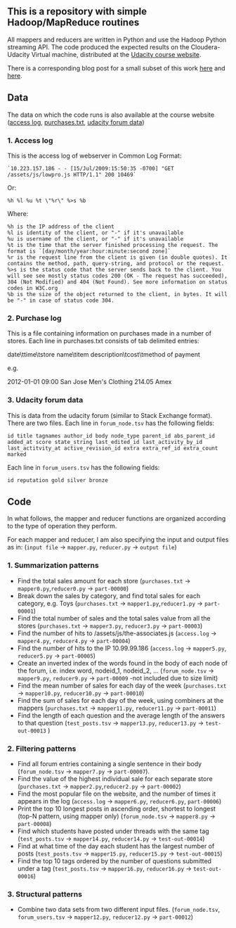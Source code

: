 ## This is a repository with simple Hadoop/MapReduce routines 

All mappers and reducers are written in Python and use the Hadoop Python streaming API. 
The code produced the expected results on the Cloudera-Udacity Virtual machine, distributed 
at the [Udacity course website](https://www.udacity.com/wiki/ud617#virtual-machine). 

There is a corresponding blog post for a small subset of this work [here](http://nikosd.me/jekyll/update/2014/10/13/Map-Reduce:-21st-century-Lemmings.html) and [here](http://oligotropos.wordpress.com/2014/10/13/mapreduce-lemmings-in-the-21st-century/).

Data
----

The data on which the code runs is also available at the course website 
([access log]( http://content.udacity-data.com/courses/ud617/access_log.gz), 
[purchases.txt]( http://content.udacity-data.com/courses/ud617/purchases.txt.gz),
[udacity forum data](http://content.udacity-data.com/course/hadoop/forum_data.tar.gz))

### 1. Access log

This is the access log of webserver in Common Log Format:

	`10.223.157.186 - - [15/Jul/2009:15:50:35 -0700] "GET /assets/js/lowpro.js HTTP/1.1" 200 10469`

Or:

	%h %l %u %t \"%r\" %>s %b

Where:

    %h is the IP address of the client
    %l is identity of the client, or "-" if it's unavailable
    %u is username of the client, or "-" if it's unavailable
    %t is the time that the server finished processing the request. The format is `[day/month/year:hour:minute:second zone]`
    %r is the request line from the client is given (in double quotes). It contains the method, path, query-string, and protocol or the request.
    %>s is the status code that the server sends back to the client. You will see see mostly status codes 200 (OK - The request has succeeded), 304 (Not Modified) and 404 (Not Found). See more information on status codes in W3C.org
    %b is the size of the object returned to the client, in bytes. It will be "-" in case of status code 304.

### 2. Purchase log

This is a file containing information on purchases made in a number of stores. Each line in purchases.txt consists of tab delimited entries:

date\ttime\tstore name\titem description\tcost\tmethod of payment

e.g.
 
2012-01-01	09:00	San Jose	Men's Clothing	214.05	Amex

### 3. Udacity forum data

This is data from the udacity forum (similar to Stack Exchange format). 
There are two files. Each line in `forum_node.tsv` has the following fields:

	id title tagnames author_id body node_type parent_id abs_parent_id added_at score state_string last_edited_id last_activity_by_id last_actitvity_at active_revision_id extra extra_ref_id extra_count marked 

Each line in `forum_users.tsv` has the following fields:

	id reputation gold silver bronze



Code
----

In what follows, the mapper and reducer functions are organized according to the type of operation they perform. 

For each mapper and reducer, I am also specifying the input and output files as in:
(`input file` -> `mapper.py`, `reducer.py` -> `output file`)

### 1. Summarization patterns

* Find the total sales amount for each store
	(`purchases.txt` -> `mapper0.py`,`reducer0.py` -> `part-00000`)
* Break down the sales by category, and find total sales for each category, e.g. Toys 
	(`purchases.txt` -> `mapper1.py`,`reducer1.py` -> `part-00001`)
* Find the total number of sales and the total sales value from all the stores 
	(`purchases.txt` -> `mapper3.py`, `reducer3.py` -> `part-00003`)
* Find the number of hits to /assets/js/the-associates.js 
	(`access.log` -> `mapper4.py`, `reducer4.py` -> `part-00004`)
* Find the number of hits to the IP 10.99.99.186 
	(`access.log` -> `mapper5.py`, `reducer5.py` -> `part-00005`)
* Create an inverted index of the words found in the body of each node of the forum, i.e. index word, nodeid_1, nodeid_2, ... 
	(`forum_node.tsv` -> `mapper9.py`, `reducer9.py` -> `part-00009` -not included due to size limit)
* Find the mean number of sales for each day of the week 
	(`purchases.txt` -> `mapper10.py`, `reducer10.py` -> `part-00010`)
*  Find the sum of sales for each day of the week, using combiners at the mappers
	(`purchases.txt` -> `mapper11.py`, `reducer11.py` -> `part-00011`)
* Find the length of each question and the average length of the answers to that question
	(`test_posts.tsv` -> `mapper13.py`, `reducer13.py` -> `test-out-00013` )

### 2. Filtering patterns

* Find all forum entries containing a single sentence in their body
	(`forum_node.tsv` -> `mapper7.py` -> `part-00007`).
* Find the value of the highest individual sale for each separate store 
	(`purchases.txt` -> `mapper2.py`,`reducer2.py` -> `part-00002`)
* Find the most popular file on the website, and the number of times it appears in the log 
	(`access.log` -> `mapper6.py`, `reducer6.py`, `part-00006`)
* Print the top 10 longest posts in ascending order, shortest to longest (top-N pattern, using mapper only)
	(`forum_node.tsv` -> `mapper8.py` -> `part-00008`)
* Find which students have posted under threads with the same tag
	(`test_posts.tsv` -> `mapper14.py`, `reducer14.py` -> `test-out-00014`)
* Find at what time of the day each student has the largest number of posts
	(`test_posts.tsv` -> `mapper15.py`, `reducer15.py` -> `test-out-00015`)
* Find the top 10 tags ordered by the number of questions submitted under a tag
	(`test_posts.tsv` -> `mapper16.py`, `reducer16.py` -> `test-out-00016`)

### 3. Structural patterns

* Combine two data sets from two different input files.
	(`forum_node.tsv`, `forum_users.tsv` -> `mapper12.py`, `reducer12.py` -> `part-00012`)

